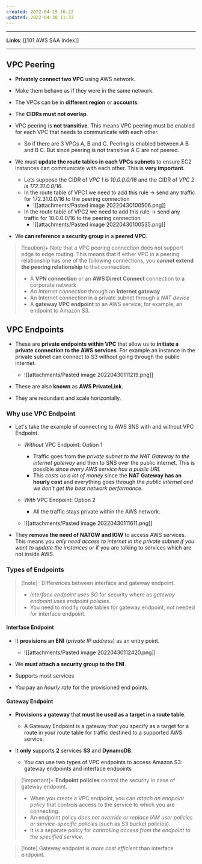 ```yaml
---
created: 2022-04-19 16:22
updated: 2022-04-30 11:33
---
```

---
**Links**: [[101 AWS SAA Index]]

---
## VPC Peering 
- **Privately connect two VPC** using AWS network.
- Make them behave as if they were in the same network.
- The VPCs can be in **different region** or **accounts**.
- The **CIDRs must not overlap**.
- VPC peering is **not transitive**. This means VPC peering must be enabled for each VPC that needs to communicate with each other. 
	- So if there are 3 VPCs A, B and C. Peering is enabled between A B and B C. But since peering is not transitive A C are not peered.

- We must **update the route tables in each VPCs subnets** to ensure EC2 instances can communicate with each other. This is **very important**.
   
	- Lets suppose the CIDR of *VPC 1 is 10.0.0.0/16* and the CIDR of *VPC 2 is 172.31.0.0/16*.
    - In the route table of VPC1 we need to add this rule → send any traffic for 172.31.0.0/16 to the peering connection
		- ![[attachments/Pasted image 20220430100506.png]]
    - In the route table of VPC2 we need to add this rule → send any traffic for 10.0.0.0/16 to the peering connection
		- ![[attachments/Pasted image 20220430100535.png]]

- We **can reference a security group** in a **peered VPC**. 

> [!caution]+ Note that a VPC peering connection does not support edge to edge routing. This means that if either VPC in a peering relationship has one of the following connections, you **cannot extend the peering relationship** to that connection:
> - A **VPN connection** or an **AWS Direct Connect** connection to a corporate network
> - *An Internet connection* through an **Internet gateway**
> - An Internet connection in a private subnet through a *NAT device*
> - A **gateway VPC endpoint** to an AWS service; for example, an endpoint to Amazon S3.

## VPC Endpoints
- These are **private endpoints within VPC** that allow us to **initiate a private connection to the AWS services**. For example an instance in the private subnet can connect to S3 without going through the public internet.
	- ![[attachments/Pasted image 20220430111219.png]]

- These are also **known** as **AWS PrivateLink**.
- They are redundant and scale horizontally.


### Why use VPC Endpoint
- Let's take the example of connecting to AWS SNS with and without VPC Endpoint.
	- *Without* VPC Endpoint: Option 1
	    - Traffic goes from the *private subnet to the NAT Gateway to the internet gateway* and then to SNS over the public internet. This is possible since *every AWS service has a public URL*
	    - This *costs us a lot of money* since the **NAT Gateway has an hourly cost** and everything goes through the *public internet and we don’t get the best network performance*.
	
	- *With* VPC Endpoint: Option 2
	    - All the traffic stays private within the AWS network.

	- ![[attachments/Pasted image 20220430111611.png]]
    
- They **remove the need of NATGW and IGW** to access AWS services. This means you *only need access to internet in the private subnet if you want to update the instances* or if you are talking to services which are not inside AWS.

### Types of Endpoints
> [!note]- Differences between interface and gateway endpoint.
> - *Interface endpoint uses SG* for security where as *gateway endpoint uses endpoint policies*.
> - You need to modify route tables for gateway endpoint, not needed for interface endpoint.

#### Interface Endpoint
- It **provisions an ENI** (*private IP address*) as an entry point. 
	- ![[attachments/Pasted image 20220430112420.png]]

- We **must attach a security group to the ENI**.
- Supports most services
- You pay an *hourly rate* for the provisioned end points.

#### Gateway Endpoint
- **Provisions a gateway** that **must be used as a target in a route table**.
	- A Gateway Endpoint is a gateway that you specify as a target for a route in your route table for traffic destined to a supported AWS service. 

- It **only** supports **2** services **S3** and **DynamoDB**.
	- You can use two types of VPC endpoints to access Amazon S3: gateway endpoints and interface endpoints

> [!important]+ **Endpoint policies** control the security in case of gateway endpoint.
> - When you create a VPC endpoint, you can *attach an endpoint policy* that controls access to the service to which you are connecting.  
> - An endpoint policy *does not override or replace IAM user policies or service-specific policies* (such as S3 bucket policies). 
> - It is a separate policy for *controlling access from the endpoint to the specified service*.

> [!note] Gateway endpoint is *more cost efficient* than interface endpoint.